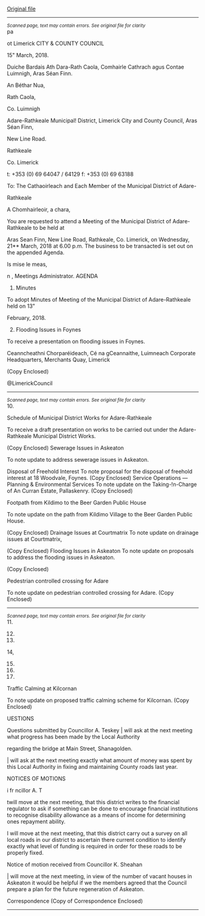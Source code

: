 [Original file](https://www.limerick.ie/sites/default/files/media/documents/2018-03/00%20Agenda%2021st%20March%252c%202018%20v3.pdf)

---
*<small>Scanned page, text may contain errors. See original file for clarity</small>*  
pa

ot
Limerick
CITY & COUNTY
COUNCIL

15" March, 2018.

Duiche Bardais Ath Dara-Rath Caola,
Comhairle Cathrach agus Contae Luimnigh,
Aras Séan Finn.

An Béthar Nua,

Rath Caola,

Co. Luimnigh

Adare-Rathkeale Municipal! District,
Limerick City and County Council,
Aras Séan Finn,

New Line Road.

Rathkeale

Co. Limerick

t: +353 (0) 69 64047 / 64129
f: +353 (0) 69 63188

To: The Cathaoirleach and Each Member of the Municipal District of Adare-

Rathkeale

A Chomhairleoir, a chara,

You are requested to attend a Meeting of the Municipal District of Adare-Rathkeale to be held at

Aras Sean Finn, New Line Road, Rathkeale, Co. Limerick, on Wednesday, 21** March, 2018 at 6.00
p.m. The business to be transacted is set out on the appended Agenda.

Is mise le meas,

n ,
Meetings Administrator.
AGENDA
1. Minutes

To adopt Minutes of Meeting of the Municipal District of Adare-Rathkeale held on 13"

February, 2018.

2. Flooding Issues in Foynes

To receive a presentation on flooding issues in Foynes.

Ceanncheathni Chorparéideach, Cé na gCeannaithe, Luimneach
Corporate Headquarters, Merchants Quay, Limerick

(Copy Enclosed)

 @LimerickCouncil


---
*<small>Scanned page, text may contain errors. See original file for clarity</small>*  
10.

Schedule of Municipal District Works for Adare-Rathkeale

To receive a draft presentation on works to be carried out under the Adare-Rathkeale
Municipal District Works.

(Copy Enclosed)
Sewerage Issues in Askeaton

To note update to address sewerage issues in Askeaton.

Disposal of Freehold Interest
To note proposal for the disposal of freehold interest at 18 Woodvale, Foynes.
(Copy Enclosed)
Service Operations — Planning & Environmental Services
To note update on the Taking-!n-Charge of An Curran Estate, Pallaskenry.
(Copy Enclosed)

Footpath from Kildimo to the Beer Garden Public House

To note update on the path from Kildimo Village to the Beer Garden Public House.

(Copy Enclosed)
Drainage Issues at Courtmatrix
To note update on drainage issues at Courtmatrix,

(Copy Enclosed)
Flooding Issues in Askeaton
To note update on proposals to address the flooding issues in Askeaton.

(Copy Enclosed)

Pedestrian controlled crossing for Adare

To note update on pedestrian controlled crossing for Adare.
(Copy Enclosed)


---
*<small>Scanned page, text may contain errors. See original file for clarity</small>*  
11.

12.

13.

14,

15.

16.

17.

Traffic Calming at Kilcornan

To note update on proposed traffic calming scheme for Kilcornan.
(Copy Enclosed)

UESTIONS

Questions submitted by Councillor A. Teskey
| will ask at the next meeting what progress has been made by the Local Authority

regarding the bridge at Main Street, Shanagolden.

| will ask at the next meeting exactly what amount of money was spent by this Local
Authority in fixing and maintaining County roads last year.

NOTICES OF MOTIONS

i fr ncillor A. T

twill move at the next meeting, that this district writes to the financial regulator to ask if
something can be done to encourage financial institutions to recognise disability
allowance as a means of income for determining ones repayment ability.

I will move at the next meeting, that this district carry out a survey on all local roads in
our district to ascertain there current condition to identify exactly what level of funding is
required in order for these roads to be properly fixed.

Notice of motion received from Councillor K. Sheahan

| will move at the next meeting, in view of the number of vacant houses in Askeaton it
would be helpful if we the members agreed that the Council prepare a plan for the future
regeneration of Askeaton.

Correspondence
(Copy of Correspondence Enclosed)


---
